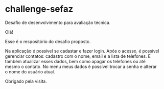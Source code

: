 # challenge-sefaz
Desafio de desenvolvimento para avaliação técnica.

Olá!

Esse é o respositório do desafio proposto.

Na aplicação é possível se cadastar e fazer login. Após o acesso, 
é possível gerenciar contatos: cadastro com o nome, email e a lista de telefones.
E também atualizar esses dados, bem como apagar os telefones ou até mesmo o contato.
No menu meus dados é possível trocar a senha e alterar o nome do usuário atual.

Obrigado pela visita.
